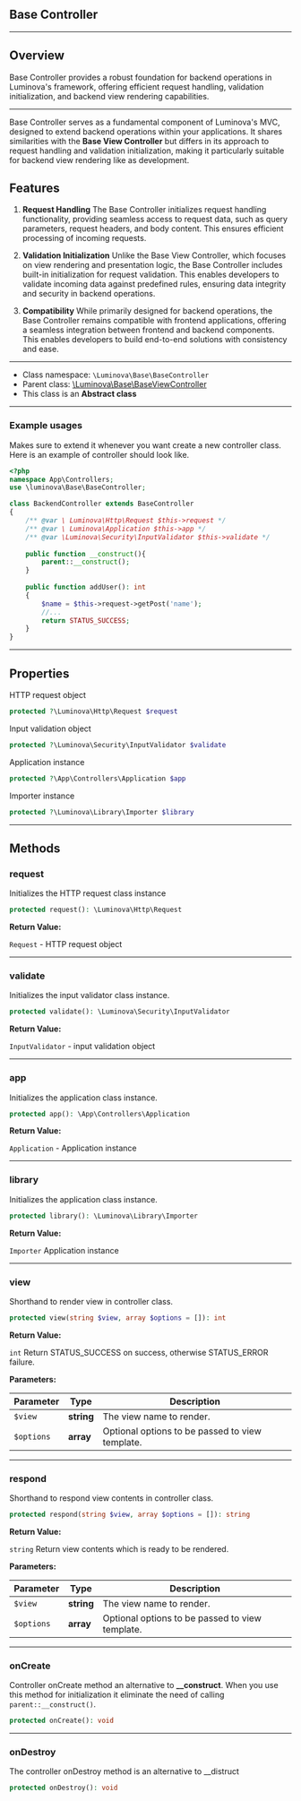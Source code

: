 ## Base Controller

***

## Overview

Base Controller provides a robust foundation for backend operations in Luminova&#039;s framework, offering efficient request handling, validation initialization, and backend view rendering capabilities.

***

Base Controller serves as a fundamental component of Luminova's MVC, designed to extend backend operations within your applications. It shares similarities with the **Base View Controller** but differs in its approach to request handling and validation initialization, making it particularly suitable for backend view rendering like as development.

## Features

1. **Request Handling** The Base Controller initializes request handling functionality, providing seamless access to request data, such as query parameters, request headers, and body content. This ensures efficient processing of incoming requests.

2. **Validation Initialization** Unlike the Base View Controller, which focuses on view rendering and presentation logic, the Base Controller includes built-in initialization for request validation. This enables developers to validate incoming data against predefined rules, ensuring data integrity and security in backend operations.

3. **Compatibility** While primarily designed for backend operations, the Base Controller remains compatible with frontend applications, offering a seamless integration between frontend and backend components. This enables developers to build end-to-end solutions with consistency and ease.

***

* Class namespace: `\Luminova\Base\BaseController`
* Parent class: [\Luminova\Base\BaseViewController](/base/view.md)
* This class is an **Abstract class**

***

### Example usages

Makes sure to extend it whenever you want create a new controller class.
Here is an example of controller should look like.

```php
<?php 
namespace App\Controllers;
use \luminova\Base\BaseController;

class BackendController extends BaseController 
{
    /** @var \ Luminova\Http\Request $this->request */
    /** @var \ Luminova\Application $this->app */
    /** @var \Luminova\Security\InputValidator $this->validate */
		
	public function __construct(){
        parent::__construct();
	}
	
	public function addUser(): int 
	{
		$name = $this->request->getPost('name');
		//...
		return STATUS_SUCCESS;
	}
}
```

***

## Properties

HTTP request object

```php
protected ?\Luminova\Http\Request $request
```

Input validation object

```php
protected ?\Luminova\Security\InputValidator $validate
```

Application instance

```php
protected ?\App\Controllers\Application $app
```

Importer instance

```php
protected ?\Luminova\Library\Importer $library
```

***

## Methods

### request

Initializes the HTTP request class instance

```php
protected request(): \Luminova\Http\Request
```

**Return Value:**

`Request` - HTTP request object

***

### validate

Initializes the input validator class instance.

```php
protected validate(): \Luminova\Security\InputValidator
```

**Return Value:**

`InputValidator` - input validation object

***

### app

Initializes the application class instance.

```php
protected app(): \App\Controllers\Application
```

**Return Value:**

`Application` - Application instance

***

### library

Initializes the application class instance.

```php
protected library(): \Luminova\Library\Importer
```

**Return Value:**

`Importer` Application instance

***

### view

Shorthand to render view in controller class.

```php
protected view(string $view, array $options = []): int
```

**Return Value:**

`int` Return STATUS_SUCCESS on success, otherwise STATUS_ERROR failure.

**Parameters:**

| Parameter | Type | Description |
|-----------|------|-------------|
| `$view` | **string** | The view name to render. |
| `$options` | **array** | Optional options to be passed to view template. |

***

### respond

Shorthand to respond view contents in controller class.

```php
protected respond(string $view, array $options = []): string
```

**Return Value:**

`string` Return view contents which is ready to be rendered.

**Parameters:**

| Parameter | Type | Description |
|-----------|------|-------------|
| `$view` | **string** | The view name to render. |
| `$options` | **array** | Optional options to be passed to view template. |

***

### onCreate

Controller onCreate method an alternative to **__construct**.
When you use this method for initialization it eliminate the need of calling `parent::__construct()`.

```php
protected onCreate(): void
```

***

### onDestroy

The controller onDestroy method is an alternative to __distruct

```php
protected onDestroy(): void
```